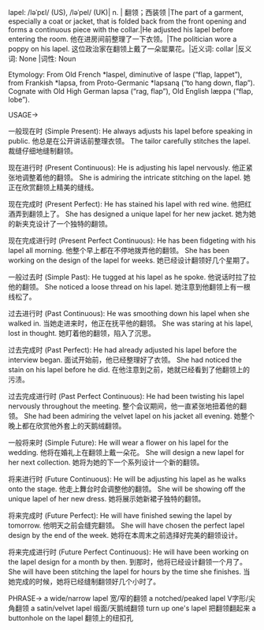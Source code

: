 lapel: /ləˈpɛl/ (US), /ləˈpel/ (UK)| n. | 翻领；西装领 |The part of a garment, especially a coat or jacket, that is folded back from the front opening and forms a continuous piece with the collar.|He adjusted his lapel before entering the room. 他在进房间前整理了一下衣领。|The politician wore a poppy on his lapel. 这位政治家在翻领上戴了一朵罂粟花。|近义词: collar |反义词: None |词性: Noun

Etymology: From Old French *laspel, diminutive of laspe (“flap, lappet”), from Frankish *lapsa, from Proto-Germanic *lapsaną (“to hang down, flap”). Cognate with Old High German lapsa (“rag, flap”), Old English læppa (“flap, lobe”).

USAGE->

一般现在时 (Simple Present):
He always adjusts his lapel before speaking in public.  他总是在公开讲话前整理衣领。
The tailor carefully stitches the lapel.  裁缝仔细地缝制翻领。


现在进行时 (Present Continuous):
He is adjusting his lapel nervously. 他正紧张地调整着他的翻领。
She is admiring the intricate stitching on the lapel. 她正在欣赏翻领上精美的缝线。


现在完成时 (Present Perfect):
He has stained his lapel with red wine. 他把红酒弄到翻领上了。
She has designed a unique lapel for her new jacket. 她为她的新夹克设计了一个独特的翻领。


现在完成进行时 (Present Perfect Continuous):
He has been fidgeting with his lapel all morning. 他整个早上都在不停地拨弄他的翻领。
She has been working on the design of the lapel for weeks. 她已经设计翻领好几个星期了。


一般过去时 (Simple Past):
He tugged at his lapel as he spoke. 他说话时拉了拉他的翻领。
She noticed a loose thread on his lapel. 她注意到他翻领上有一根线松了。


过去进行时 (Past Continuous):
He was smoothing down his lapel when she walked in.  当她走进来时，他正在抚平他的翻领。
She was staring at his lapel, lost in thought. 她盯着他的翻领，陷入了沉思。


过去完成时 (Past Perfect):
He had already adjusted his lapel before the interview began. 面试开始前，他已经整理好了衣领。
She had noticed the stain on his lapel before he did. 在他注意到之前，她就已经看到了他翻领上的污渍。


过去完成进行时 (Past Perfect Continuous):
He had been twisting his lapel nervously throughout the meeting.  整个会议期间，他一直紧张地扭着他的翻领。
She had been admiring the velvet lapel on his jacket all evening. 她整个晚上都在欣赏他外套上的天鹅绒翻领。


一般将来时 (Simple Future):
He will wear a flower on his lapel for the wedding. 他将在婚礼上在翻领上戴一朵花。
She will design a new lapel for her next collection. 她将为她的下一个系列设计一个新的翻领。


将来进行时 (Future Continuous):
He will be adjusting his lapel as he walks onto the stage. 他走上舞台时会调整他的翻领。
She will be showing off the unique lapel of her new dress. 她将展示她新裙子独特的翻领。


将来完成时 (Future Perfect):
He will have finished sewing the lapel by tomorrow. 他明天之前会缝完翻领。
She will have chosen the perfect lapel design by the end of the week.  她将在本周末之前选择好完美的翻领设计。


将来完成进行时 (Future Perfect Continuous):
He will have been working on the lapel design for a month by then. 到那时，他将已经设计翻领一个月了。
She will have been stitching the lapel for hours by the time she finishes. 当她完成的时候，她将已经缝制翻领好几个小时了。


PHRASE->
a wide/narrow lapel  宽/窄的翻领
a notched/peaked lapel  V字形/尖角翻领
a satin/velvet lapel  缎面/天鹅绒翻领
turn up one's lapel  把翻领翻起来
a buttonhole on the lapel  翻领上的纽扣孔
